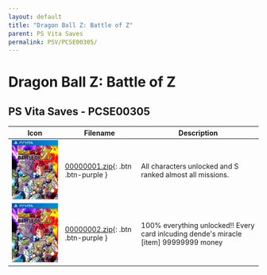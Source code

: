 ```yaml
---
layout: default
title: "Dragon Ball Z: Battle of Z"
parent: PS Vita Saves
permalink: PSV/PCSE00305/
---
```

# Dragon Ball Z: Battle of Z

## PS Vita Saves - PCSE00305

| Icon | Filename | Description |
|------|----------|-------------|
| ![Dragon Ball Z: Battle of Z](icon0.png) | [00000001.zip](00000001.zip){: .btn .btn-purple } | All characters unlocked and S ranked almost all missions.  |
| ![Dragon Ball Z: Battle of Z](icon0.png) | [00000002.zip](00000002.zip){: .btn .btn-purple } | 100% everything unlocked!! Every card inlcuding dende&#39;s miracle [item] 99999999 money  |
